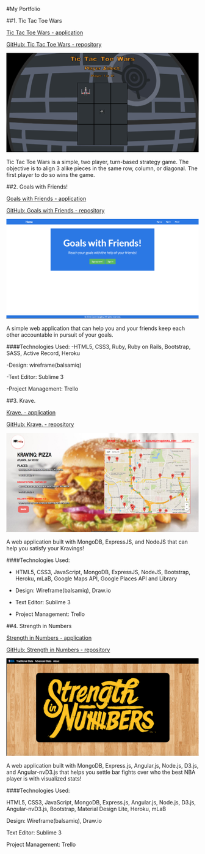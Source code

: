 #My Portfolio

##1. Tic Tac Toe Wars

[Tic Tac Toe Wars - application](http://daquigley4.github.io/tic_tac_toe/)

[GitHub: Tic Tac Toe Wars - repository](https://github.com/daquigley4/tic_tac_toe)

![Alt Image Text](tic-tac-toe-wars.png "Screenshot")

Tic Tac Toe Wars is a simple, two player, turn-based strategy game.  The objective is to align 3 alike pieces in the same row, column, or diagonal.  The first player to do so wins the game.


##2. Goals with Friends!

[Goals with Friends - application](https://goals-with-friends.herokuapp.com/)

[GitHub: Goals with Friends - repository](http://daquigley4.github.io/goals_with_friends/)

![Alt Image Text](goals-with-friends.png "Screenshot")

A simple web application that can help you and your friends keep each other accountable in pursuit of your goals.

####Technologies Used:
-HTML5, CSS3, Ruby, Ruby on Rails, Bootstrap, SASS, Active Record, Heroku

-Design: wireframe(balsamiq)

-Text Editor: Sublime 3

-Project Management: Trello

##3. Krave.

[Krave. - application](https://krave.herokuapp.com/)

[GitHub: Krave. - repository](https://github.com/HAESOL87/Krave)

![Alt Image Text](krave-globalmap.png "Screenshot")

A web application built with MongoDB, ExpressJS, and NodeJS that can help you satisfy your Kravings!

####Technologies Used:
- HTML5, CSS3, JavaScript, MongoDB, ExpressJS, NodeJS, Bootstrap, Heroku, mLaB, Google Maps API, Google Places API and Library

- Design: Wireframe(balsamiq), Draw.io

- Text Editor: Sublime 3

- Project Management: Trello



##4. Strength in Numbers

[Strength in Numbers - application](https://strength-in-numbers.herokuapp.com/)

[GitHub: Strength in Numbers - repository](https://github.com/daquigley4/strengthinnumbers)

![Alt Image Text](strength-in-numbers-home.png "Screenshot")

A web application built with MongoDB, Express.js, Angular.js, Node.js, D3.js, and Angular-nvD3.js that helps you settle bar fights over who the best NBA player is with visualized stats!

####Technologies Used:

HTML5, CSS3, JavaScript, MongoDB, Express.js, Angular.js, Node.js, D3.js, Angular-nvD3.js, Bootstrap, Material Design Lite, Heroku, mLaB

Design: Wireframe(balsamiq), Draw.io

Text Editor: Sublime 3

Project Management: Trello


